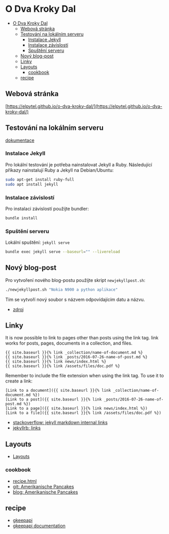 # O Dva Kroky Dal

- [O Dva Kroky Dal](#o-dva-kroky-dal)
  - [Webová stránka](#webová-stránka)
  - [Testování na lokálním serveru](#testování-na-lokálním-serveru)
    - [Instalace Jekyll](#instalace-jekyll)
    - [Instalace závislostí](#instalace-závislostí)
    - [Spuštění serveru](#spuštění-serveru)
  - [Nový blog-post](#nový-blog-post)
  - [Linky](#linky)
  - [Layouts](#layouts)
    - [cookbook](#cookbook)
  - [recipe](#recipe)

## Webová stránka
[https://elpytel.github.io/o-dva-kroky-dal/](https://elpytel.github.io/o-dva-kroky-dal/)

## Testování na lokálním serveru

[dokumentace](https://docs.github.com/en/pages/setting-up-a-github-pages-site-with-jekyll/creating-a-github-pages-site-with-jekyll)

### Instalace Jekyll
Pro lokální testování je potřeba nainstalovat Jekyll a Ruby. Následující příkazy nainstalují Ruby a Jekyll na Debian/Ubuntu:

```bash
sudo apt-get install ruby-full
sudo apt install jekyll
```

### Instalace závislostí
Pro instalaci závislostí použijte bundler:
```bash
bundle install
```

### Spuštění serveru
Lokální spuštění: `jekyll serve`
```bash
bundle exec jekyll serve --baseurl="" --livereload
```

## Nový blog-post
Pro vytvoření nového blog-postu použijte skript `newjekyllpost.sh`:
```bash
./newjekyllpost.sh "Nokia N900 a python aplikace"
```
Tím se vytvoří nový soubor s názvem odpovídajícím datu a názvu.

- [zdroj](https://codegazerants.com/2023/01/01/create-new-jekyll-post-with-a-command/)

## Linky
It is now possible to link to pages other than posts using the link tag. link works for posts, pages, documents in a collection, and files.

```
{{ site.baseurl }}{% link _collection/name-of-document.md %}
{{ site.baseurl }}{% link _posts/2016-07-26-name-of-post.md %}
{{ site.baseurl }}{% link news/index.html %}
{{ site.baseurl }}{% link /assets/files/doc.pdf %}
```
Remember to include the file extension when using the link tag. To use it to create a link:

```
[Link to a document]({{ site.baseurl }}{% link _collection/name-of-document.md %})
[Link to a post]({{ site.baseurl }}{% link _posts/2016-07-26-name-of-post.md %})
[Link to a page]({{ site.baseurl }}{% link news/index.html %})
[Link to a file]({{ site.baseurl }}{% link /assets/files/doc.pdf %})
```

- [stackoverflow: jekyll markdown internal links](https://stackoverflow.com/questions/4629675/jekyll-markdown-internal-links)
- [jekyllrb: links](https://jekyllrb.com/docs/liquid/tags/#links)

## Layouts

- [Layouts](https://jekyllrb.com/docs/layouts/)

### cookbook

- [recipe.html](https://github.com/jansim/cookbook/blob/master/_layouts/recipe.html)
- [git: Amerikanische Pancakes](https://github.com/jansim/cookbook/blob/master/_recipes/Amerikanische%20Pancakes.md?plain=1)
- [blog: Amerikanische Pancakes](https://simson.io/cookbook/recipes/Amerikanische-Pancakes/)

## recipe

- [gkeepapi](https://github.com/kiwiz/gkeepapi)
- [gkeepapi documentation](https://gkeepapi.readthedocs.io/en/latest/)